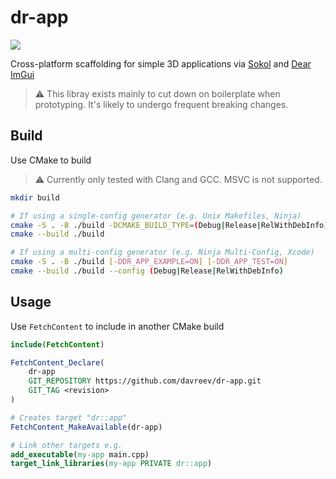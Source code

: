 # dr-app

![](https://github.com/davreev/dr-app/actions/workflows/build.yml/badge.svg)

Cross-platform scaffolding for simple 3D applications via [Sokol](https://github.com/floooh/sokol) and [Dear ImGui](https://github.com/ocornut/imgui)

> ⚠️ This libray exists mainly to cut down on boilerplate when prototyping. It's likely to undergo
> frequent breaking changes.

## Build

Use CMake to build

> ⚠️ Currently only tested with Clang and GCC. MSVC is not supported.

```sh
mkdir build

# If using a single-config generator (e.g. Unix Makefiles, Ninja)
cmake -S . -B ./build -DCMAKE_BUILD_TYPE=(Debug|Release|RelWithDebInfo) [-DDR_APP_EXAMPLE=ON] [-DDR_APP_TEST=ON]
cmake --build ./build

# If using a multi-config generator (e.g. Ninja Multi-Config, Xcode)
cmake -S . -B ./build [-DDR_APP_EXAMPLE=ON] [-DDR_APP_TEST=ON]
cmake --build ./build --config (Debug|Release|RelWithDebInfo)
```

## Usage

Use `FetchContent` to include in another CMake build

```cmake
include(FetchContent)

FetchContent_Declare(
    dr-app
    GIT_REPOSITORY https://github.com/davreev/dr-app.git
    GIT_TAG <revision>
)

# Creates target "dr::app"
FetchContent_MakeAvailable(dr-app)

# Link other targets e.g.
add_executable(my-app main.cpp)
target_link_libraries(my-app PRIVATE dr::app)
```
